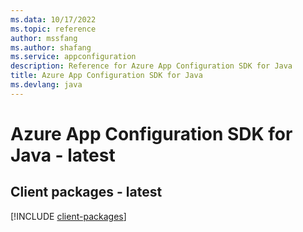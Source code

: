 ```yaml
---
ms.data: 10/17/2022
ms.topic: reference
author: mssfang
ms.author: shafang
ms.service: appconfiguration
description: Reference for Azure App Configuration SDK for Java
title: Azure App Configuration SDK for Java
ms.devlang: java
---
```

# Azure App Configuration SDK for Java - latest

## Client packages - latest
[!INCLUDE [client-packages](app-configuration-client-index.md)]